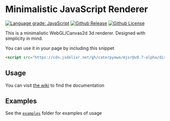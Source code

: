 # Minimalistic JavaScript Renderer

[![Language grade: JavaScript][lgtm]](https://lgtm.com/projects/g/CaterpyOwO/mjsr/context:javascript)
[![Github Release][release]](https://github.com/CaterpyOwO/mjsr/releases)
[![Github License][license]](https://github.com/CaterpyOwO/mjsr/blob/master/LICENSE)

[lgtm]: https://img.shields.io/lgtm/grade/javascript/g/CaterpyOwO/mjsr.svg?logo=lgtm&logoWidth=18
[license]: https://img.shields.io/github/license/CaterpyOwO/mjsr
[release]: https://img.shields.io/github/v/release/CaterpyOwO/mjsr


This is a minimalistic WebGL/Canvas2d 3d renderer.
Designed with simplicity in mind.
 
You can use it in your page by including this snippet
```html
<script src="https://cdn.jsdelivr.net/gh/caterpyowo/mjsr@v0.7-alpha/dist/mjsr.js"></script>
```

## Usage

You can visit [the wiki](https://github.com/CaterpyOwO/mjsr/wiki) to find the documentation

## Examples

See the [`examples`](examples) folder for examples of usage
